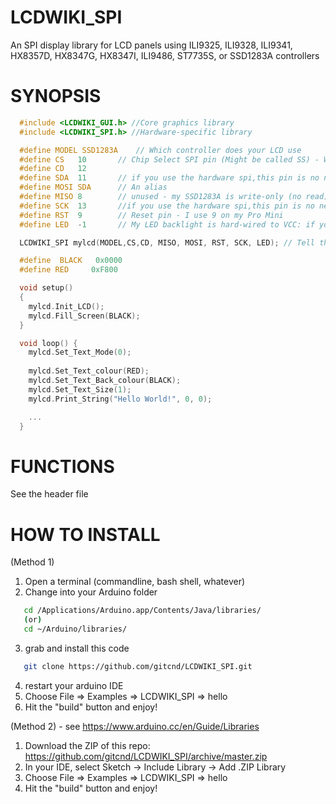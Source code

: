 # LCDWIKI_SPI
An SPI display library for LCD panels using ILI9325, ILI9328, ILI9341, HX8357D, HX8347G, HX8347I, ILI9486, ST7735S, or SSD1283A controllers


# SYNOPSIS

```C
  #include <LCDWIKI_GUI.h> //Core graphics library
  #include <LCDWIKI_SPI.h> //Hardware-specific library

  #define MODEL SSD1283A	// Which controller does your LCD use
  #define CS   10		// Chip Select SPI pin (Might be called SS) - Wire this to pin 10 on an Arduino Pro Mini
  #define CD   12
  #define SDA  11		// if you use the hardware spi,this pin is no need to set - Wire this to pin 11, MOSI, on a Pro Mini
  #define MOSI SDA		// An alias
  #define MISO 8		// unused - my SSD1283A is write-only (no read)
  #define SCK  13 		//if you use the hardware spi,this pin is no need to set - Wire to pin 13 on a Pro Mini
  #define RST  9		// Reset pin - I use 9 on my Pro Mini
  #define LED  -1		// My LED backlight is hard-wired to VCC: if you don't need to control the LED pin,you should set it to -1 and set it to 3.3V

  LCDWIKI_SPI mylcd(MODEL,CS,CD, MISO, MOSI, RST, SCK, LED); // Tell the lib what pins we are using

  #define  BLACK   0x0000
  #define RED     0xF800

  void setup() 
  {
    mylcd.Init_LCD();
    mylcd.Fill_Screen(BLACK);
  }

  void loop() {
    mylcd.Set_Text_Mode(0);
  
    mylcd.Set_Text_colour(RED);
    mylcd.Set_Text_Back_colour(BLACK);
    mylcd.Set_Text_Size(1);
    mylcd.Print_String("Hello World!", 0, 0);

    ...
  }
```

# FUNCTIONS


  See the header file


# HOW TO INSTALL

(Method 1)

1. Open a terminal (commandline, bash shell, whatever)
2. Change into your Arduino folder
```bash
   cd /Applications/Arduino.app/Contents/Java/libraries/
   (or)
   cd ~/Arduino/libraries/
```
3. grab and install this code
```bash
   git clone https://github.com/gitcnd/LCDWIKI_SPI.git
```
4. restart your arduino IDE
5. Choose File => Examples => LCDWIKI_SPI => hello
6. Hit the "build" button and enjoy!

(Method 2) - see https://www.arduino.cc/en/Guide/Libraries

1. Download the ZIP of this repo: https://github.com/gitcnd/LCDWIKI_SPI/archive/master.zip
2. In your IDE, select Sketch -> Include Library -> Add .ZIP Library
3. Choose File => Examples => LCDWIKI_SPI => hello
4. Hit the "build" button and enjoy!
